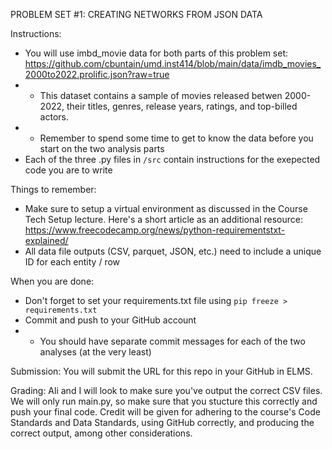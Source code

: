 PROBLEM SET #1: CREATING NETWORKS FROM JSON DATA 

Instructions: 
- You will use imbd_movie data for both parts of this problem set: https://github.com/cbuntain/umd.inst414/blob/main/data/imdb_movies_2000to2022.prolific.json?raw=true
- - This dataset contains a sample of movies released betwen 2000-2022, their titles, genres, release years, ratings, and top-billed actors.
- - Remember to spend some time to get to know the data before you start on the two analysis parts
- Each of the three .py files in `/src` contain instructions for the exepected code you are to write

Things to remember: 
- Make sure to setup a virtual environment as discussed in the Course Tech Setup lecture. Here's a short article as an additional resource: 
https://www.freecodecamp.org/news/python-requirementstxt-explained/
- All data file outputs (CSV, parquet, JSON, etc.) need to include a unique ID for each entity / row

When you are done:
- Don't forget to set your requirements.txt file using `pip freeze > requirements.txt`
- Commit and push to your GitHub account
- - You should have separate commit messages for each of the two analyses (at the very least)  

Submission: 
You will submit the URL for this repo in your GitHub in ELMS.

Grading: 
Ali and I will look to make sure you've output the correct CSV files. We will only run main.py, so make sure that you stucture this correctly and push your final code. Credit will be given for adhering to the course's Code Standards and Data Standards, using GitHub correctly, and producing the correct output, among other considerations. 